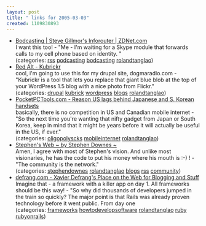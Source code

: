 ```yaml
---
layout: post
title: " links for 2005-03-03"
created: 1109830893
---
```

<ul class="delicious">
	<li>
		<div class="delicious-link"><a href="http://blogs.zdnet.com/Gillmor/index.php?p=60">Bodcasting | Steve Gillmor's Inforouter | ZDNet.com</a></div>
		<div class="delicious-extended">I want this too! - "Me - I'm waiting for a Skype module that forwards calls to my cell phone based on identity. "</div>
		<div class="delicious-categories">(categories: <a href="http://del.icio.us/rtanglao/rss">rss</a> <a href="http://del.icio.us/rtanglao/podcasting">podcasting</a> <a href="http://del.icio.us/rtanglao/bodcasting">bodcasting</a> <a href="http://del.icio.us/rtanglao/rolandtanglao">rolandtanglao</a>)</div>
	</li>
	<li>
		<div class="delicious-link"><a href="http://www.redalt.com/Tools/kubrickr.php">Red Alt - Kubrickr</a></div>
		<div class="delicious-extended">cool, i'm going to use this for my drupal site, dogmaradio.com - "Kubrickr is a tool that lets you replace that giant blue blob at the top of your WordPress 1.5 blog with a nice photo from Flickr."</div>
		<div class="delicious-categories">(categories: <a href="http://del.icio.us/rtanglao/drupal">drupal</a> <a href="http://del.icio.us/rtanglao/kubrick">kubrick</a> <a href="http://del.icio.us/rtanglao/wordpress">wordpress</a> <a href="http://del.icio.us/rtanglao/blogs">blogs</a> <a href="http://del.icio.us/rtanglao/rolandtanglao">rolandtanglao</a>)</div>
	</li>
	<li>
		<div class="delicious-link"><a href="http://pocketpctools.com/modules.php?name=News&file=article&sid2=1612&mode=&order=0&thold=0&topicid=2883">PocketPCTools.com - Reason US lags behind Japanese and S. Korean handsets</a></div>
		<div class="delicious-extended">basically, there is no competition in US and Canadian mobile internet - "So the next time you're wanting that nifty gadget from Japan or South Korea, keep in mind that it might be years before it will actually be useful in the US, if ever."</div>
		<div class="delicious-categories">(categories: <a href="http://del.icio.us/rtanglao/oligopolyscks">oligopolyscks</a> <a href="http://del.icio.us/rtanglao/mobileinternet">mobileinternet</a> <a href="http://del.icio.us/rtanglao/rolandtanglao">rolandtanglao</a>)</div>
	</li>
	<li>
		<div class="delicious-link"><a href="http://www.downes.ca/cgi-bin/website/view.cgi?dbs=Article&key=1109302318">Stephen's Web ~ by Stephen Downes ~</a></div>
		<div class="delicious-extended">Amen, I agree with most of Stephen's vision. And unlike most visionaries, he has the code to put his money where his mouth is :-) ! - "The community is the network."</div>
		<div class="delicious-categories">(categories: <a href="http://del.icio.us/rtanglao/stephendownes">stephendownes</a> <a href="http://del.icio.us/rtanglao/rolandtanglao">rolandtanglao</a> <a href="http://del.icio.us/rtanglao/blogs">blogs</a> <a href="http://del.icio.us/rtanglao/rss">rss</a> <a href="http://del.icio.us/rtanglao/community">community</a>)</div>
	</li>
	<li>
		<div class="delicious-link"><a href="http://www.defrang.com/index.php?story=829">defrang.com - Xavier Defrang's Place on the Web for Blogging and Stuff</a></div>
		<div class="delicious-extended">Imagine that - a framework with a killer app on day 1. All frameworks should be this way! - "So why did thousands of developers jumped in the train so quickly? The major point is that Rails was already proven technology before it went public. From day one</div>
		<div class="delicious-categories">(categories: <a href="http://del.icio.us/rtanglao/frameworks">frameworks</a> <a href="http://del.icio.us/rtanglao/howtodevelopsoftware">howtodevelopsoftware</a> <a href="http://del.icio.us/rtanglao/rolandtanglao">rolandtanglao</a> <a href="http://del.icio.us/rtanglao/ruby">ruby</a> <a href="http://del.icio.us/rtanglao/rubyonrails">rubyonrails</a>)</div>
	</li>
</ul>


